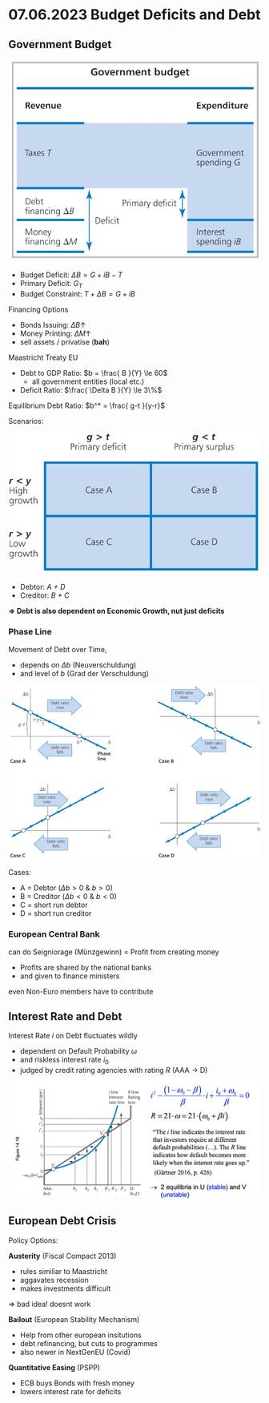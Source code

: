 # 07.06.2023 Budget Deficits and Debt



## Government Budget 

![img](../images/2023-06-21_13-08-19.jpg)

- Budget Deficit: $\Delta B = G + iB - T$
- Primary Deficit: $G_T$
- Budget Constraint: $T + \Delta B = G+iB$



Financing Options

- Bonds Issuing: $\Delta B \uparrow$ 
- Money Printing: $\Delta M \uparrow$
- sell assets / privatise (**bah**)



Maastricht Treaty EU

- Debt to GDP Ratio: $b = \frac{ B }{Y} \le 60$
    - all government entities (local etc.)
- Deficit Ratio: $\frac{ \Delta B }{Y} \le 3\%$



Equilibrium Debt Ratio: $b^* = \frac{ g-t }{y-r}$ 

Scenarios:

![img](../images/2023-06-21_13-20-43.jpg)

- Debtor: *A + D*
- Creditor: *B + C*

**=> Debt is also dependent on Economic Growth, nut just deficits**

### Phase Line

Movement of Debt over Time, 

- depends on $\Delta b$ (Neuverschuldung) 
- and level of $b$ (Grad der Verschuldung)

![img](../images/2023-06-21_13-26-01.jpg)

Cases: 

- A = Debtor ($\Delta b>0 \ \&\ b > 0$)
- B = Creditor ($\Delta b<0 \ \&\ b < 0$)
- C = short run debtor
- D = short run creditor



### European Central Bank

can do Seigniorage (Münzgewinn) = Profit from creating money

- Profits are shared by the national banks
- and given to finance ministers

even Non-Euro members have to contribute



## Interest Rate and Debt

Interest Rate *i* on Debt fluctuates wildly

- dependent on Default Probability $\omega$
- and riskless interest rate $i_0$
- judged by credit rating agencies with rating *R* (AAA -> D)

![img](../images/2023-06-21_13-53-20.jpg)

## European Debt Crisis

Policy Options:

**Austerity** (Fiscal Compact 2013)

- rules similiar to Maastricht
- aggavates recession 
- makes investments difficult

=> bad idea! doesnt work

**Bailout** (European Stability Mechanism)

- Help from other european insitutions
- debt refinancing, but cuts to programmes
- also newer in NextGenEU (Covid)

**Quantitative Easing** (PSPP)

- ECB buys Bonds with fresh money
- lowers interest rate for deficits
